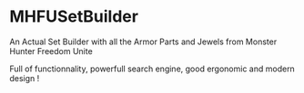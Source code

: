 # MHFUSetBuilder

An Actual Set Builder with all the Armor Parts and Jewels from Monster Hunter Freedom Unite

Full of functionnality, powerfull search engine, good ergonomic and modern design !
